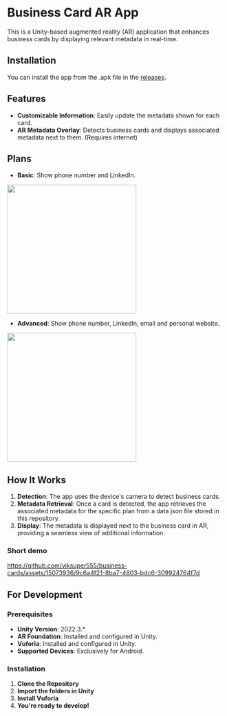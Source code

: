 # Business Card AR App

This is a Unity-based augmented reality (AR) application that enhances business cards by displaying relevant metadata in real-time.

## Installation
You can install the app from the .apk file in the [releases](https://github.com/viksuper555/business-cards/releases).

## Features

- **Customizable Information**: Easily update the metadata shown for each card. 
- **AR Metadata Overlay**: Detects business cards and displays associated metadata next to them. (Requires internet)

## Plans
- **Basic**: Show phone number and LinkedIn.
<img src="https://github.com/viksuper555/business-cards/assets/15073936/9892a6e2-d032-40bf-8f05-4e32a7455662" width="300" height="300">
<br/>

- **Advanced**: Show phone number, LinkedIn, email and personal website.
<img src="https://github.com/viksuper555/business-cards/assets/15073936/19ef5e80-7eec-403e-af84-9157b86b92e2" width="300" height="300">

## How It Works

1. **Detection**: The app uses the device's camera to detect business cards.
2. **Metadata Retrieval**: Once a card is detected, the app retrieves the associated metadata for the specific plan from a data json file stored in this repository.
3. **Display**: The metadata is displayed next to the business card in AR, providing a seamless view of additional information. 

### Short demo
https://github.com/viksuper555/business-cards/assets/15073936/9c6a4f21-8ba7-4803-bdc6-309924764f7d


## For Development

### Prerequisites

- **Unity Version**: 2022.3.*
- **AR Foundation**: Installed and configured in Unity.
- **Vuforia**: Installed and configured in Unity.
- **Supported Devices**: Exclusively for Android.

### Installation

1. **Clone the Repository**
2. **Import the folders in Unity**
3. **Install Vuforia**
4. **You're ready to develop!**

